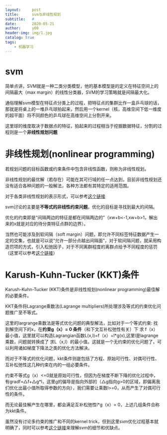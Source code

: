 ```yaml
---
layout:     post
title:      svm与非线性规划
subtitle:   #
date:       2020-05-21
author:     y00
header-img: img/1.jpg
catalog: true
tags:
    - 机器学习
---
```


# svm

简单点讲，SVM就是一种二类分类模型，他的基本模型是的定义在特征空间上的间隔最大（max margin）的线性分类器，SVM的学习策略就是间隔最大化。

通俗理解svm模型在特征点分类上的过程，把特征点的集群比作一盒乒乓球的话，那就是将桌上的一堆乒乓球拍起来，然后用一个kernel（核，高维空间下低一维度的超平面）将不同颜色的乒乓球在高维空间上分割开来。

这里球的维度取决于数据点的特征，拍起来的过程相当于挖掘数据特征，分割的过程则是一个**非线性规划问题**

# 非线性规划(nonlinear programming)

若规划问题的目标函数或约束条件中包含非线性函数，则称为非线性规划。

非线性规划的最优解（若存在）可能在其可行域的任一点达到，目前非线性规划还没有适合各种问题的一般解法，各种方法都有其特定的适用范围。

对于各类非线性规划的表示形式，可以参考[这个链接](https://zhuanlan.zhihu.com/p/27007254)

svm讨论的主要是**不等式的非线性约束问题**，优化的目标是寻找到最大的间隔。

优化的约束即是“间隔两边的特征是都在间隔两边的”（xw+b<-1,xw+b>1，解出来的x就是对应的待分类特征点群的边界）。

当然也可能涉及到软间隔（soft margin）问题，即允许不同标签特征数据产生一定的交集，也就是可以说“允许一部分点越出间隔面”，对于软间隔问题，就采用构造罚项的方式，引入松弛因子，对于不同离群程度的离群点给予不同程度的惩罚（这里可以参考[这个链接](https://www.jianshu.com/p/8a499171baa9)）

# Karush-Kuhn-Tucker (KKT)条件

Karush-Kuhn-Tucker (KKT)条件是非线性规划(nonlinear programming)最佳解的必要条件。

KKT条件将Lagrange乘数法(Lagrange multipliers)所处理涉及等式的约束优化问题推广至不等式。

这里的largrange乘数法是等式优化问题的典型解法，比如对于一个等式约束: 找到解空间下的x，在**约束g（x）= 0 条件**（和下文互补松弛性有关）下 求 f（x）最小值，这里就可以构造Lagrangian函数L(x,l)=f（x）+l*g(x),这里l是lagrange乘数，问题就转换成了 求L（x,l）的最小值。这就是一个无约束的优化问题了，可以利用诸如梯度下降法之类的优化方法解决。

而对于不等式的优化问题，kkt条件则是包括了方程、原始可行性、对偶可行性、互补松弛性这几种约束在内的一组必要条件。

约束不等式g（x）<=0就是原始可行性，但因为在梯度不断下降的优化过程中，有gradf=△f+△g*l，这里g的偏导是指向外部的（△g指向g>0的区域，即偏离我们优化出最小值所取得参数的方向），我们需要让乘数l>=0，从而产生了对偶可行性的条件。

而无论最佳解产生在哪里，都会满足互补松弛性l*g（x）= 0，上述几组条件合称为kkt条件。

虽然没有讨论多约束的推广和不同的kernel trick，但到这里svm优化过程基本就明确了，同时可以参考[这个链接](
https://zhuanlan.zhihu.com/p/49331510)来理解svm的细节和优缺点。

